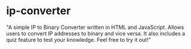 # ip-converter
"A simple IP to Binary Converter written in HTML and JavaScript. Allows users to convert IP addresses to binary and vice versa. It also includes a quiz feature to test your knowledge. Feel free to try it out!"
